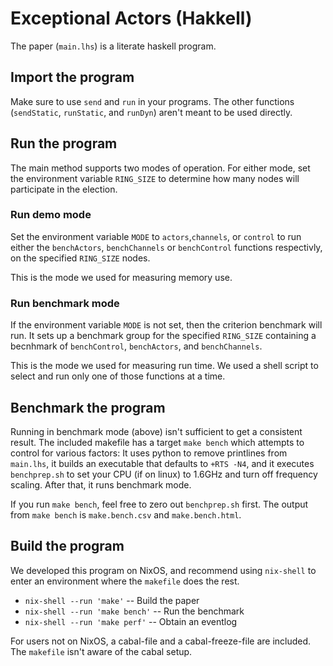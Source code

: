 # Exceptional Actors (Hakkell)

The paper (`main.lhs`) is a literate haskell program.



## Import the program

Make sure to use `send` and `run` in your programs. The other functions
(`sendStatic`, `runStatic`, and `runDyn`) aren't meant to be used directly.



## Run the program

The main method supports two modes of operation.
For either mode, set the environment variable `RING_SIZE`
to determine how many nodes will participate in the election.

### Run demo mode

Set the environment variable `MODE` to `actors`,`channels`, or `control`
to run either the `benchActors`, `benchChannels` or `benchControl` functions
respectivly, on the specified `RING_SIZE` nodes.

This is the mode we used for measuring memory use.

### Run benchmark mode

If the environment variable `MODE` is not set,
then the criterion benchmark will run.
It sets up a benchmark group for the specified `RING_SIZE`
containing a becnhmark of `benchControl`, `benchActors`, and `benchChannels`.

This is the mode we used for measuring run time.
We used a shell script to select and run only one of those functions at a time.



## Benchmark the program

Running in benchmark mode (above) isn't sufficient to get a consistent result.
The included makefile has a target `make bench` which attempts to control for
various factors:
It uses python to remove printlines from `main.lhs`,
it builds an executable that defaults to `+RTS -N4`,
and
it executes `benchprep.sh` to set your CPU (if on linux) to 1.6GHz
and turn off frequency scaling.
After that, it runs benchmark mode.

If you run `make bench`, feel free to zero out `benchprep.sh` first.
The output from `make bench` is `make.bench.csv` and `make.bench.html`.



## Build the program

We developed this program on NixOS, and recommend using `nix-shell` to enter
an environment where the `makefile` does the rest.

* `nix-shell --run 'make'` -- Build the paper
* `nix-shell --run 'make bench'` -- Run the benchmark
* `nix-shell --run 'make perf'` -- Obtain an eventlog

For users not on NixOS, a cabal-file and a cabal-freeze-file are included.
The `makefile` isn't aware of the cabal setup.
